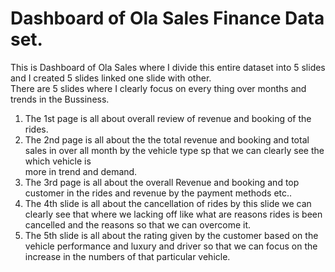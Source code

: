 # Dashboard of Ola Sales Finance Data set.   
This is Dashboard of Ola Sales where I divide this entire dataset into 5 slides and I created 5 slides linked one slide with other.    
There are 5 slides where I clearly focus on every thing over months and trends in the Bussiness.  
1. The 1st page is all about overall review of revenue and booking of the rides.   
2. The 2nd page is all about the the total revenue and booking and total sales in over all month by the vehicle type sp that we can clearly see the which vehicle is  
more in trend and demand.
3. The 3rd page is all about the overall Revenue and booking and top customer in the rides and revenue by the payment methods etc..  
4. The 4th slide is all about the cancellation of rides by this slide we can clearly see that where we lacking off like what are reasons rides is been cancelled and the reasons so that we can overcome it.  
5. The 5th slide is all about the rating given by the customer based on the vehicle performance and luxury and driver so that we can focus on the increase in the numbers of that particular vehicle.  
